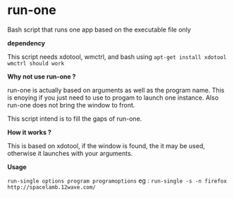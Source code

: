 # run-one
Bash script that runs one app based on the executable file only

**dependency**

This script needs xdotool, wmctrl, and bash
using ```apt-get install xdotool wmctrl should work```

**Why not use run-one ?**

run-one is actually based on arguments as well as the program name.
This is enoying if you just need to use to progam to launch one instance.
Also run-one does not bring the window to front.

This script intend is to fill the gaps of run-one.

**How it works ?**

This is based on xdotool, if the window is found, the it may be used, otherwise it launches with your arguments.

**Usage**

```run-single options program programoptions```
eg : ```run-single -s -n firefox http://spacelamb.12wave.com/```

